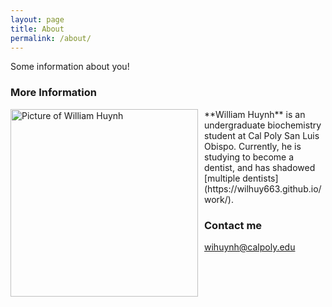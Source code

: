 ```yaml
---
layout: page
title: About
permalink: /about/
---
```


Some information about you!

### More Information
<img src="{{ site.baseurl}}/images/profile%20pic.jpg" alt="Picture of William Huynh" width="300" style="float: left; margin-top: 0px; margin-right: 10px" />
**William Huynh** is an undergraduate biochemistry student at Cal Poly San Luis Obispo.
Currently, he is studying to become a dentist, and has shadowed [multiple dentists](https://wilhuy663.github.io/work/).

### Contact me

[wihuynh@calpoly.edu](mailto:wihuynha@calpoly.edu)
